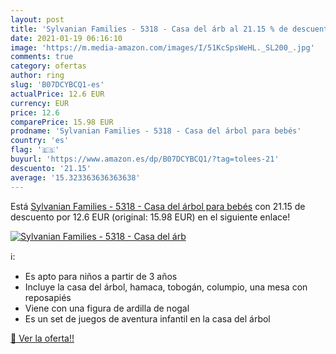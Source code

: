 ```yaml
---
layout: post
title: 'Sylvanian Families - 5318 - Casa del árb al 21.15 % de descuento'
date: 2021-01-19 06:16:10
image: 'https://m.media-amazon.com/images/I/51KcSpsWeHL._SL200_.jpg'
comments: true
category: ofertas
author: ring
slug: 'B07DCYBCQ1-es'
actualPrice: 12.6 EUR
currency: EUR
price: 12.6
comparePrice: 15.98 EUR
prodname: 'Sylvanian Families - 5318 - Casa del árbol para bebés'
country: 'es'
flag: '🇪🇸'
buyurl: 'https://www.amazon.es/dp/B07DCYBCQ1/?tag=tolees-21'
descuento: '21.15'
average: '15.323363636363638'
---
```


Está [Sylvanian Families - 5318 - Casa del árbol para bebés](https://www.amazon.es/dp/B07DCYBCQ1/?tag=tolees-21) con 21.15 de descuento por 12.6 EUR (original: 15.98 EUR) en el siguiente enlace!

[![Sylvanian Families - 5318 - Casa del árb](https://m.media-amazon.com/images/I/51KcSpsWeHL._SL200_.jpg)](https://www.amazon.es/dp/B07DCYBCQ1/?tag=tolees-21)

ℹ️:

- Es apto para niños a partir de 3 años
- Incluye la casa del árbol, hamaca, tobogán, columpio, una mesa con reposapiés
- Viene con una figura de ardilla de nogal
- Es un set de juegos de aventura infantil en la casa del árbol

[🛒 Ver la oferta!!](https://www.amazon.es/dp/B07DCYBCQ1/?tag=tolees-21)
